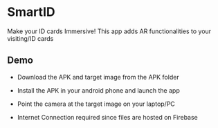 # SmartID
Make your ID cards Immersive! This app adds AR functionalities to your visiting/ID cards 

## Demo

* Download the APK and target image from the APK folder
* Install the APK in your android phone and launch the app
* Point the camera at the target image on your laptop/PC

* Internet Connection required since files are hosted on Firebase
